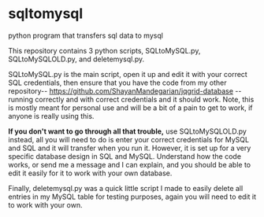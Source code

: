 # sqltomysql
python program that transfers sql data to mysql

This repository contains 3 python scripts, SQLtoMySQL.py, SQLtoMySQLOLD.py, and deletemysql.py.

SQLtoMySQL.py is the main script, open it up and edit it with your correct SQL credentials, then ensure that you have the code from my
other repository-- https://github.com/ShayanMandegarian/jqgrid-database -- running correctly and with correct credentials and it should
work.
Note, this is mostly meant for personal use and will be a bit of a pain to get to work, if anyone is really using this.

<b>If you don't want to go through all that trouble,</b> use SQLtoMySQLOLD.py instead, all you will need to do is enter your correct 
credentials for MySQL and SQL and it will transfer when you run it. However, it is set up for a very specific database design in SQL and
MySQL. Understand how the code works, or send me a message and I can explain, and you should be able to edit it easily for it to work with
your own database.

Finally, deletemysql.py was a quick little script I made to easily delete all entries in my MySQL table for testing purposes, again you
will need to edit it to work with your own.
